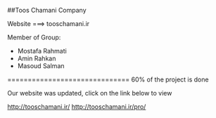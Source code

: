 ﻿##Toos Chamani Company

Website  ===> tooschamani.ir

Member of Group:
  - Mostafa Rahmati
  - Amin Rahkan
  - Masoud Salman

==============================
60% of the project is done

Our website was updated, click on the link below to view

http://tooschamani.ir/
http://tooschamani.ir/pro/

